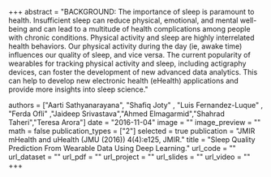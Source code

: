 +++
abstract = "BACKGROUND: The importance of sleep is paramount to health. Insufficient sleep can reduce physical, emotional, and mental well-being and can lead to a multitude of health complications among people with chronic conditions. Physical activity and sleep are highly interrelated health behaviors. Our physical activity during the day (ie, awake time) influences our quality of sleep, and vice versa. The current popularity of wearables for tracking physical activity and sleep, including actigraphy devices, can foster the development of new advanced data analytics. This can help to develop new electronic health (eHealth) applications and provide more insights into sleep science." 

authors = ["Aarti Sathyanarayana", "Shafiq Joty" , "Luis Fernandez-Luque" , "Ferda Ofli" ,"Jaideep Srivastava","Ahmed Elmagarmid","Shahrad Taheri","Teresa Arora"]
date = "2016-11-04"
image = ""
image_preview = ""
math = false
publication_types = ["2"]
selected = true
publication = "JMIR mHealth and uHealth (JMU (2016)) 4(4):e125, JMIR."
title = "Sleep Quality Prediction From Wearable Data Using Deep Learning."
url_code = ""
url_dataset = ""
url_pdf = ""
url_project = ""
url_slides = ""
url_video = ""
+++



